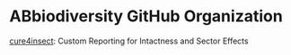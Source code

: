 # ABbiodiversity GitHub Organization

[cure4insect](https://abbiodiversity.github.io/cure4insect/): Custom Reporting for Intactness and Sector Effects

